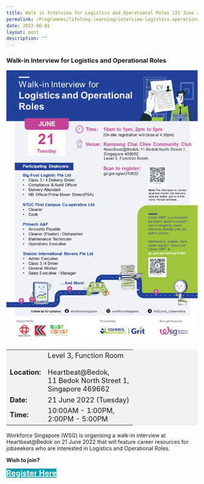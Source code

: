 ```yaml
---
title: Walk in Interview for Logistics and Operational Roles (21 June 2022)
permalink: /Programmes/lifelong-learning/interview-logistics-operational
date: 2022-06-01
layout: post
description: ""
---
```

### Walk-in Interview for Logistics and Operational Roles ###

<img style="width:600px; height:auto" src="/images/Programmes%20(June%202022)/wsg_poster_jun22_logistics_operational.jpg">

<table  style="font-size:130%; background-color:#f2f2f2">
	<tbody>
		<tr>
			 <td><b>Location:</b></td><td>Level 3, Function Room<br><br>Heartbeat@Bedok,<br>11 Bedok North Street 1,<br>Singapore 469662</td>
		</tr>
		<tr>
		 <td><b>Date:</b> </td><td>21 June 2022 (Tuesday)</td>
		</tr>
		<tr>
			<td> <b>Time:</b> </td><td>10:00AM - 1:00PM,<br>2:00PM - 5:00PM</td>
		</tr>
	</tbody>
</table>

Workforce Singapore (WSG) is organising a walk-in interview at Heartbeat@Bedok on 21 June 2022 that will feature career resources for jobseekers who are interested in Logistics and Operational Roles.

<b>Wish to join?</b>
<div>
	<a href="https://www.go.gov.sg/wii-btww" style="font-size:20px; width:35%; height:60px; background-color:#0899AA; color:white" class="bp-button"><b>Register Here</b></a>
</div>